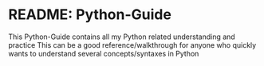 # README: Python-Guide

This Python-Guide contains all my Python related understanding and practice 
This can be a good reference/walkthrough for anyone who quickly wants to understand several concepts/syntaxes in Python
